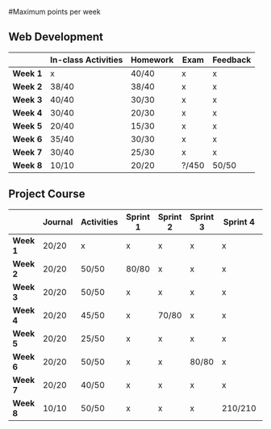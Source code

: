 #Maximum points per week

## Web Development

|            | **In-class Activities** | **Homework** | **Exam** | **Feedback** |
| ---------- | ----------------------- | ------------ | -------- | ------------ |
| **Week 1** | x                       | 40/40        | x        | x            |
| **Week 2** | 38/40                   | 38/40        | x        | x            |
| **Week 3** | 40/40                   | 30/30        | x        | x            |
| **Week 4** | 30/40                   | 20/30        | x        | x            |
| **Week 5** | 20/40                   | 15/30        | x        | x            |
| **Week 6** | 35/40                   | 30/30        | x        | x            |
| **Week 7** | 30/40                   | 25/30        | x        | x            |
| **Week 8** | 10/10                   | 20/20        | ?/450    | 50/50        |

## Project Course

|            | Journal | Activities | Sprint 1 | Sprint 2 | Sprint 3 | Sprint 4 | Feedback |
| ---------- | ------- | ---------- | -------- | -------- | -------- | -------- | -------- |
| **Week 1** | 20/20   | x          | x        | x        | x        | x        | x        |
| **Week 2** | 20/20   | 50/50      | 80/80    | x        | x        | x        | x        |
| **Week 3** | 20/20   | 50/50      | x        | x        | x        | x        | x        |
| **Week 4** | 20/20   | 45/50      | x        | 70/80    | x        | x        | x        |
| **Week 5** | 20/20   | 25/50      | x        | x        | x        | x        | x        |
| **Week 6** | 20/20   | 50/50      | x        | x        | 80/80    | x        | x        |
| **Week 7** | 20/20   | 40/50      | x        | x        | x        | x        | x        |
| **Week 8** | 10/10   | 50/50      | x        | x        | x        | 210/210  | 50/50    |

